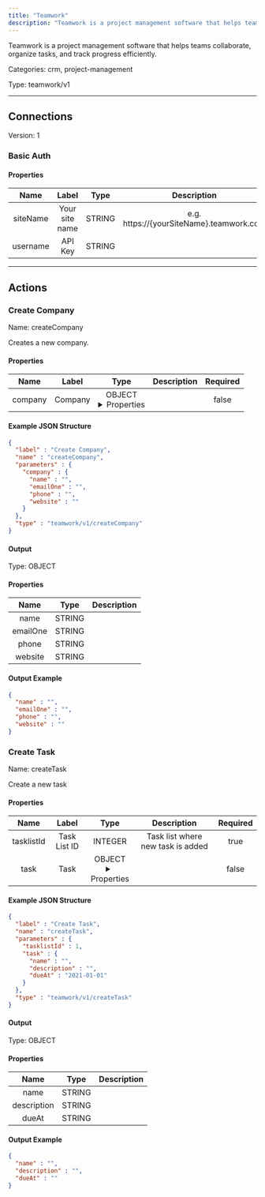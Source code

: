 ```yaml
---
title: "Teamwork"
description: "Teamwork is a project management software that helps teams collaborate, organize tasks, and track progress efficiently."
---
```


Teamwork is a project management software that helps teams collaborate, organize tasks, and track progress efficiently.


Categories: crm, project-management


Type: teamwork/v1

<hr />



## Connections

Version: 1


### Basic Auth

#### Properties

|      Name       |      Label     |     Type     |     Description     | Required |
|:---------------:|:--------------:|:------------:|:-------------------:|:--------:|
| siteName | Your site name | STRING | e.g. https://{yourSiteName}.teamwork.com | true |
| username | API Key | STRING |  | true |





<hr />



## Actions


### Create Company
Name: createCompany

Creates a new company.

#### Properties

|      Name       |      Label     |     Type     |     Description     | Required |
|:---------------:|:--------------:|:------------:|:-------------------:|:--------:|
| company | Company | OBJECT <details> <summary> Properties </summary> {STRING\(name), STRING\(emailOne), STRING\(phone), STRING\(website)} </details> |  | false |

#### Example JSON Structure
```json
{
  "label" : "Create Company",
  "name" : "createCompany",
  "parameters" : {
    "company" : {
      "name" : "",
      "emailOne" : "",
      "phone" : "",
      "website" : ""
    }
  },
  "type" : "teamwork/v1/createCompany"
}
```

#### Output



Type: OBJECT


#### Properties

|     Name     |     Type     |     Description     |
|:------------:|:------------:|:-------------------:|
| name | STRING |  |
| emailOne | STRING |  |
| phone | STRING |  |
| website | STRING |  |




#### Output Example
```json
{
  "name" : "",
  "emailOne" : "",
  "phone" : "",
  "website" : ""
}
```


### Create Task
Name: createTask

Create a new task

#### Properties

|      Name       |      Label     |     Type     |     Description     | Required |
|:---------------:|:--------------:|:------------:|:-------------------:|:--------:|
| tasklistId | Task List ID | INTEGER | Task list where new task is added | true |
| task | Task | OBJECT <details> <summary> Properties </summary> {STRING\(name), STRING\(description), DATE\(dueAt)} </details> |  | false |

#### Example JSON Structure
```json
{
  "label" : "Create Task",
  "name" : "createTask",
  "parameters" : {
    "tasklistId" : 1,
    "task" : {
      "name" : "",
      "description" : "",
      "dueAt" : "2021-01-01"
    }
  },
  "type" : "teamwork/v1/createTask"
}
```

#### Output



Type: OBJECT


#### Properties

|     Name     |     Type     |     Description     |
|:------------:|:------------:|:-------------------:|
| name | STRING |  |
| description | STRING |  |
| dueAt | STRING |  |




#### Output Example
```json
{
  "name" : "",
  "description" : "",
  "dueAt" : ""
}
```




